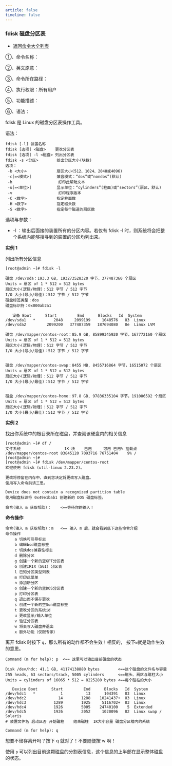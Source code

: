 ```yaml
---
article: false
timeline: false
---
```

### fdisk 磁盘分区表

- [返回命令大全列表](./command.md#磁盘管理)

①、命令名称：

②、英文原意：

③、命令所在路径：

④、执行权限：所有用户

⑤、功能描述：

⑥、语法：

fdisk 是 Linux 的磁盘分区表操作工具。

语法：

```shell
fdisk [-l] 装置名称
fdisk [选项] <磁盘>    更改分区表
fdisk [选项] -l <磁盘> 列出分区表
fdisk -s <分区>        给出分区大小(块数)
选项：
 -b <大小>             扇区大小(512、1024、2048或4096)
 -c[=<模式>]           兼容模式：“dos”或“nondos”(默认)
 -h                    打印此帮助文本
 -u[=<单位>]           显示单位：“cylinders”(柱面)或“sectors”(扇区，默认)
 -v                    打印程序版本
 -C <数字>             指定柱面数
 -H <数字>             指定磁头数
 -S <数字>             指定每个磁道的扇区数
```

选项与参数：

- -l  ：输出后面接的装置所有的分区内容。若仅有 fdisk -l 时，则系统将会把整个系统内能够搜寻到的装置的分区均列出来。

**实例 1**

列出所有分区信息

```shell
[root@admin ~]# fdisk -l

磁盘 /dev/sda：193.3 GB, 193273528320 字节，377487360 个扇区
Units = 扇区 of 1 * 512 = 512 bytes
扇区大小(逻辑/物理)：512 字节 / 512 字节
I/O 大小(最小/最佳)：512 字节 / 512 字节
磁盘标签类型：dos
磁盘标识符：0x000ab2a1

   设备 Boot      Start         End      Blocks   Id  System
/dev/sda1   *        2048     2099199     1048576   83  Linux
/dev/sda2         2099200   377487359   187694080   8e  Linux LVM

磁盘 /dev/mapper/centos-root：85.9 GB, 85899345920 字节，167772160 个扇区
Units = 扇区 of 1 * 512 = 512 bytes
扇区大小(逻辑/物理)：512 字节 / 512 字节
I/O 大小(最小/最佳)：512 字节 / 512 字节


磁盘 /dev/mapper/centos-swap：8455 MB, 8455716864 字节，16515072 个扇区
Units = 扇区 of 1 * 512 = 512 bytes
扇区大小(逻辑/物理)：512 字节 / 512 字节
I/O 大小(最小/最佳)：512 字节 / 512 字节


磁盘 /dev/mapper/centos-home：97.8 GB, 97836335104 字节，191086592 个扇区
Units = 扇区 of 1 * 512 = 512 bytes
扇区大小(逻辑/物理)：512 字节 / 512 字节
I/O 大小(最小/最佳)：512 字节 / 512 字节
```

**实例 2**

找出你系统中的根目录所在磁盘，并查阅该硬盘内的相关信息

```shell
[root@admin ~]# df /
文件系统                   1K-块    已用     可用 已用% 挂载点
/dev/mapper/centos-root 83845120 7093716 76751404    9% /
[root@admin ~]#
[root@admin ~]# fdisk /dev/mapper/centos-root
欢迎使用 fdisk (util-linux 2.23.2)。

更改将停留在内存中，直到您决定将更改写入磁盘。
使用写入命令前请三思。

Device does not contain a recognized partition table
使用磁盘标识符 0x49e1bab1 创建新的 DOS 磁盘标签。

命令(输入 m 获取帮助)：    <==等待你的输入！
```

**命令操作**

```shell
命令(输入 m 获取帮助)：m   <== 输入 m 后，就会看到底下这些命令介绍
命令操作
    a 切换可引导标志
    b 编辑bsd磁盘标签
    c 切换dos兼容性标志
    d 删除分区
    g 创建一个新的空GPT分区表
    G 创建IRIX（SGI）分区表
    l 已知分区类型列表
    m 打印此菜单
    n 添加新分区
    o 创建一个新的空DOS分区表
    p 打印分区表
    q 退出而不保存更改
    s 创建一个新的空Sun磁盘标签
    t 更改分区的系统id
    u 更改显示/输入单位
    v 验证分区表
    w 将表写入磁盘并退出
    x 额外功能（仅限专家）
```

离开 fdisk 时按下 `q`，那么所有的动作都不会生效！相反的， 按下`w`就是动作生效的意思。

```shell
Command (m for help): p  <== 这里可以输出目前磁盘的状态

Disk /dev/hdc: 41.1 GB, 41174138880 bytes        <==这个磁盘的文件名与容量
255 heads, 63 sectors/track, 5005 cylinders      <==磁头、扇区与磁柱大小
Units = cylinders of 16065 * 512 = 8225280 bytes <==每个磁柱的大小

   Device Boot      Start         End      Blocks   Id  System
/dev/hdc1   *           1          13      104391   83  Linux
/dev/hdc2              14        1288    10241437+  83  Linux
/dev/hdc3            1289        1925     5116702+  83  Linux
/dev/hdc4            1926        5005    24740100    5  Extended
/dev/hdc5            1926        2052     1020096   82  Linux swap / Solaris
# 装置文件名 启动区否 开始磁柱    结束磁柱  1K大小容量 磁盘分区槽内的系统

Command (m for help): q
```

想要不储存离开吗？按下 q 就对了！不要随便按 w 啊！

使用 `p` 可以列出目前这颗磁盘的分割表信息，这个信息的上半部在显示整体磁盘的状态。
